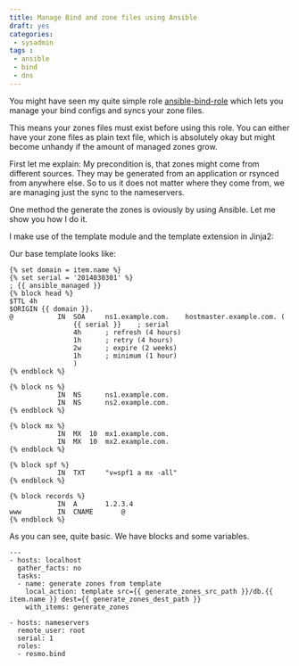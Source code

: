 ```yaml
---
title: Manage Bind and zone files using Ansible
draft: yes
categories:
 - sysadmin
tags :
 - ansible
 - bind
 - dns
---
```


You might have seen my quite simple role [ansible-bind-role](https://github.com/resmo/ansible-role-bind) which lets you manage your bind configs and syncs your zone files.

This means your zones files must exist before using this role. You can either have your zone files as plain text file, which is absolutely okay but might become unhandy if the amount of managed zones grow.

First let me explain: My precondition is, that zones might come from different sources. They may be generated from an application or rsynced from anywhere else. So to us it does not matter where they come from, we are managing just the sync to the nameservers.

One method the generate the zones is oviously by using Ansible. Let me show you how I do it.

I make use of the template module and the template extension in Jinja2:

Our base template looks like:

~~~
{% set domain = item.name %}
{% set serial = '2014030301' %}
; {{ ansible_managed }}
{% block head %}
$TTL 4h
$ORIGIN {{ domain }}.
@			IN	SOA		ns1.example.com.	hostmaster.example.com. (
				{{ serial }}	; serial
				4h		; refresh (4 hours)
				1h		; retry (4 hours)
				2w		; expire (2 weeks)
				1h		; minimum (1 hour)
				)
{% endblock %}

{% block ns %}
			IN	NS		ns1.example.com.
			IN	NS		ns2.example.com.
{% endblock %}

{% block mx %}
			IN	MX	10	mx1.example.com.
			IN	MX	10	mx2.example.com.
{% endblock %}

{% block spf %}
			IN	TXT		"v=spf1 a mx -all"
{% endblock %}

{% block records %}
			IN	A		1.2.3.4
www			IN	CNAME		@
{% endblock %}
~~~

As you can see, quite basic. We have blocks and some variables.

~~~
---
- hosts: localhost
  gather_facts: no
  tasks:
  - name: generate zones from template
    local_action: template src={{ generate_zones_src_path }}/db.{{ item.name }} dest={{ generate_zones_dest_path }}
    with_items: generate_zones

- hosts: nameservers
  remote_user: root
  serial: 1
  roles:
  - resmo.bind
~~~
